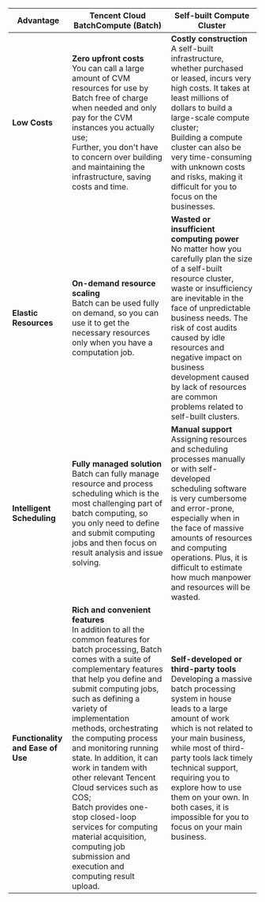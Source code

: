 
| Advantage | Tencent Cloud BatchCompute (Batch) | Self-built Compute Cluster |
|---------|---------|---------|
| **Low Costs** | **Zero upfront costs** <br>You can call a large amount of CVM resources for use by Batch free of charge when needed and only pay for the CVM instances you actually use; <br> Further, you don't have to concern over building and maintaining the infrastructure, saving costs and time. | **Costly construction** <br>A self-built infrastructure, whether purchased or leased, incurs very high costs. It takes at least millions of dollars to build a large-scale compute cluster; <br>Building a compute cluster can also be very time-consuming with unknown costs and risks, making it difficult for you to focus on the businesses.  |
| **Elastic Resources** | **On-demand resource scaling** <br>Batch can be used fully on demand, so you can use it to get the necessary resources only when you have a computation job. | **Wasted or insufficient computing power** <br>No matter how you carefully plan the size of a self-built resource cluster, waste or insufficiency are inevitable in the face of unpredictable business needs. The risk of cost audits caused by idle resources and negative impact on business development caused by lack of resources are common problems related to self-built clusters. |
| **Intelligent Scheduling** | **Fully managed solution** <br>Batch can fully manage resource and process scheduling which is the most challenging part of batch computing, so you only need to define and submit computing jobs and then focus on result analysis and issue solving. | **Manual support** <br>Assigning resources and scheduling processes manually or with self-developed scheduling software is very cumbersome and error-prone, especially when in the face of massive amounts of resources and computing operations. Plus, it is difficult to estimate how much manpower and resources will be wasted. <br> |
| **Functionality and Ease of Use** | **Rich and convenient features** <br>In addition to all the common features for batch processing, Batch comes with a suite of complementary features that help you define and submit computing jobs, such as defining a variety of implementation methods, orchestrating the computing process and monitoring running state. In addition, it can work in tandem with other relevant Tencent Cloud services such as COS; <br> Batch provides one-stop closed-loop services for computing material acquisition, computing job submission and execution and computing result upload. | **Self-developed or third-party tools** <br>Developing a massive batch processing system in house leads to a large amount of work which is not related to your main business, while most of third-party tools lack timely technical support, requiring you to explore how to use them on your own. In both cases, it is impossible for you to focus on your main business. |


